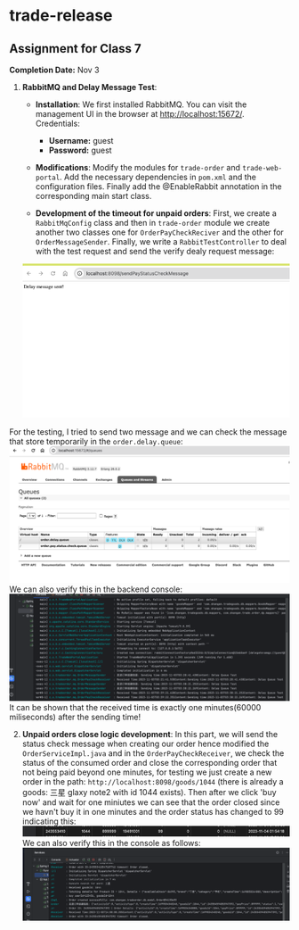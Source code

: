 # trade-release

## Assignment for Class 7 
**Completion Date:** Nov 3

1. **RabbitMQ and Delay Message Test**:
  
   - **Installation**: We first installed RabbitMQ. You can visit the management UI in the browser at [http://localhost:15672/](http://localhost:15672/). Credentials: 
     - **Username:** guest
     - **Password:** guest
     
   - **Modifications**: Modify the modules for `trade-order` and `trade-web-portal`. Add the necessary dependencies in `pom.xml` and the configuration files. Finally add the @EnableRabbit annotation in the corresponding main start class. 

    - **Development of the timeout for unpaid orders**: First, we create a `RabbitMqConfig` class and then in `trade-order` module we create another two classes one for `OrderPayCheckReciver` and the other for `OrderMessageSender`. Finally, we write a `RabbitTestController` to deal with the test request and send the verify dealy request message:

    ![SendPayStatus](Images/SendPayStatus7.png)

  For the testing, I tried to send two message and we can check the message that store temporarily in the `order.delay.queue`:
  ![OrderDealyQueue](Images/OrderDelayQueue7.png)
  We can also verify this in the backend console:
  ![BackEndVerify](Images/MessageQueueTest7.png)
  It can be shown that the received time is exactly one minutes(60000 miliseconds) after the sending time!

2. **Unpaid orders close logic development**:
In this part, we will send the status check message when creating our order hence modified the `OrderServiceImpl.java` and in the `OrderPayCheckReceiver`, we check the status of the consumed order and close the corresponding order that not being paid beyond one minutes, for testing we just create a new order in the path: `http://localhost:8098/goods/1044` (there is already a goods: 三星 glaxy note2 with id 1044 exists). Then after we click 'buy now' and wait for one miniutes we can see that the order closed since we havn't buy it in one minutes and the order status has changed to 99 indicating this:
![OrderStatus](Images/OrderStatus7.png)
We can also verify this in the console as follows:
![OrderTimeOutConsole](Images/OrderTimeOutConsole.png)
